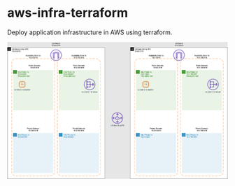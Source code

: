 # aws-infra-terraform
Deploy application infrastructure in AWS using terraform. 

![AWS Infra Topology](./aws-infra-topology.png)
